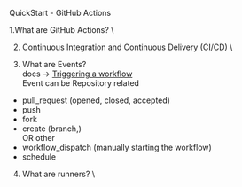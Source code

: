 QuickStart - GitHub Actions

1.What are GitHub Actions? \

2. Continuous Integration and Continuous Delivery (CI/CD) \

3. What are Events? \
docs -> [Triggering a workflow](https://docs.github.com/en/actions/writing-workflows/choosing-when-your-workflow-runs/triggering-a-workflow) \
Event can be Repository related 
  - pull_request (opened, closed, accepted)
  - push
  - fork
  - create (branch,) \
OR other
  - workflow_dispatch (manually starting the workflow)
  - schedule 

4. What are runners? \
